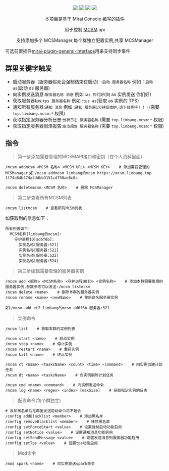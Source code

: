 <div align="center">

[![](https://img.shields.io/github/v/release/limbang/mirai-console-mcsm-plugin?include_prereleases)](https://github.com/limbang/mirai-console-mcsm-plugin/releases)
![](https://img.shields.io/github/downloads/limbang/mirai-console-mcsm-plugin/total)
[![](https://img.shields.io/github/license/limbang/mirai-console-mcsm-plugin)](https://github.com/limbang/mirai-console-mcsm-plugin/blob/master/LICENSE)
[![](https://img.shields.io/badge/mirai-2.14.0-69c1b9)](https://github.com/mamoe/mirai)

本项目是基于 Mirai Console 编写的插件
<p>用于控制 <a href = "https://github.com/MCSManager/MCSManager">MCSM</a> api</p>

支持添加多个 MCSManager,每个群独立配置实例,共享 MCSManager
</div>

可选前置插件[mirai-plugin-general-interface](https://github.com/limbang/mirai-plugin-general-interface)用来支持同步事件

## 群里关键字触发
 - 启动服务器（服务器假死会强制结束在启动）:`启动 服务器名称` 例如：`启动 as`(启动 as 服务器)
 - 向实例发送消息:`服务器名称 消息` 例如 :`as 你们好`(向 as 实例发送 你们好)
 - 获取服务器tps:`tps 服务器名称` 例如 :`tps as`(获取 as 实例的 TPS)
 - 通知所有服务器:`通知 消息` 例如 :`通知 服务器1分钟后维护,请下线等待！！！`(需要 `top.limbang.mcsm:*` 权限)
 - 获取指定服务器分析日志:`分析日志 服务器名称` (需要 `top.limbang.mcsm:*` 权限)
 - 获取指定服务器崩溃报告:`崩溃报告 服务器名称` (需要 `top.limbang.mcsm:*` 权限)
## 指令

> 第一步添加需要管理的MCSMAPI接口和密钥（在个人资料里面）

`/mcsm addmcsm <MCSM 名称> <MCSM URL> <MCSM KEY>    # 添加需要管理的 MCSManager`
如:`/mcsm addmcsm limbang的mcsm https://mcsm.limbang.top 1f74a84b474a4ddbb3151cd750ae8c0a`

`/mcsm deletemcsm <MCSM 名称>    # 删除 MCSManager`

> 第二步查看所有MCSM列表

`/mcsm listmcsm    # 查看所有MCSM列表`

如获取到的信息如下：

```
所有列表如下:
  MCSM名称[limbang的mcsm]:
    守护进程ID[ad6f6b]:
      实例名称[服务器:521]
      实例名称[服务器:522]
      实例名称[服务器:523]
      实例名称[服务器:524]
```

> 第三步编辑需要管理的服务器实例

```shell
/mcsm add <昵称> <MCSM名称> <守护进程UUID> <实例名称>    # 添加本群需要管理的服务器实例,参数参考可以发送:/mcsm listmcsm
/mcsm delete <name>    # 删除本群的服务器实例
/mcsm rename <name> <newName>    # 重新命名服务器实例
```
如:`/mcsm add et2 limbang的mcsm ad6f6b 服务器:521`

> 实例命令

```shell
/mcsm list    # 获取本群的实例列表

/mcsm start <name>    # 启动实例
/mcsm stop <name>    # 停止实例
/mcsm restart <name>    # 重启实例
/mcsm kill <name>    # 终止实例

/mcsm ct <name> <tasksName> <count> <time> <command>    # 向实例创建计划任务
/mcsm dt <name> <tasksName>    # 向实例删除计划任务

/mcsm cmd <name> <command>    # 向实例发送命令
/mcsm log <name> <regex> <index> [maxSize]    # 获取指定实例的日志
```

> 配置命令(每个群独立)

```shell
# 添加黑名单后在群里发送启动命令将不理会
/config addBlacklist <member>    # 添加黑名单
/config removeBlacklist <member>    # 移除黑名单
/config setForceStart <value>    # 设置强制启动功能启用
/config setNotice <value>    # 设置通知消息功能启用
/config setSendMessage <value>    # 设置发送消息到服务器功能启用
/config setTps <value>    # 设置tps功能启用
```

> Mod命令

```shell
/mod spark <name>    # 向实例发送spark命令
```

